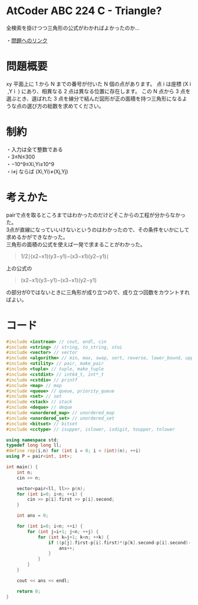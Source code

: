 # AtCoder ABC 224 C - Triangle?
全検索を掛けつつ三角形の公式がわかればよかったのか...

・[問題へのリンク](https://atcoder.jp/contests/abc223/tasks/abc224_c)

# 問題概要
xy 平面上に 1 から N までの番号が付いた N 個の点があります。
点 i は座標 (X 
i
​
 ,Y 
i
​
 ) にあり、相異なる 2 点は異なる位置に存在します。
この N 点から 3 点を選ぶとき、選ばれた 3 点を線分で結んだ図形が正の面積を持つ三角形になるような点の選び方の総数を求めてください。

# 制約
・入力は全て整数である   
・3≤N≤300   
・−10^9≤Xi,Yi≤10^9   
・i≠j ならば (Xi,Yi)≠(Xj,Yj) 
# 考えかた
pairで点を取るところまではわかったのだけどそこからの工程が分からなかった。   
3点が直線になっていいけないというのはわかったので、その条件をいかにして求めるかができなかった。   
三角形の面積の公式を使えば一発で求まることがわかった。   
>1/2∣(x2−x1)(y3−y1)−(x3−x1)(y2−y1)∣   

上の公式の   
>(x2−x1)(y3−y1)−(x3−x1)(y2−y1)

の部分が0ではないときに三角形が成り立つので、成り立つ回数をカウントすればよい。   
# コード
```cpp
#include <iostream> // cout, endl, cin
#include <string> // string, to_string, stoi
#include <vector> // vector
#include <algorithm> // min, max, swap, sort, reverse, lower_bound, upper_bound
#include <utility> // pair, make_pair
#include <tuple> // tuple, make_tuple
#include <cstdint> // int64_t, int*_t
#include <cstdio> // printf
#include <map> // map
#include <queue> // queue, priority_queue
#include <set> // set
#include <stack> // stack
#include <deque> // deque
#include <unordered_map> // unordered_map
#include <unordered_set> // unordered_set
#include <bitset> // bitset
#include <cctype> // isupper, islower, isdigit, toupper, tolower

using namespace std;
typedef long long ll;
#define rep(i,n) for (int i = 0; i < (int)(n); ++i)
using P = pair<int, int>;

int main() {
    int n;
    cin >> n;

    vector<pair<ll, ll>> p(n);
    for (int i=0; i<n; ++i) {
        cin >> p[i].first >> p[i].second;
    }

    int ans = 0;

    for (int i=0; i<n; ++i) {
        for (int j=i+1; j<n; ++j) {
            for (int k=j+1; k<n; ++k) {
                if ((p[j].first-p[i].first)*(p[k].second-p[i].second)-(p[k].first-p[i].first)*(p[j].second-p[i].second) != 0) {
                    ans++;
                }
            }
        }
    }

    cout << ans << endl;

    return 0;
}

```
